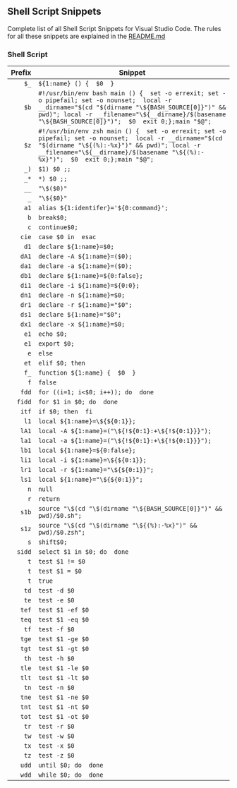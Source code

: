 ## Shell Script Snippets

Complete list of all Shell Script Snippets for Visual Studio Code. The rules for all these snippets are explained in the [README.md](./README.md)


### Shell Script

| Prefix | Snippet |
| ------:| ------- |
| `$_` | `${1:name} () {  $0  }` |
| `$b` | `#!/usr/bin/env bash main () {  set -o errexit; set -o pipefail; set -o nounset;  local -r __dirname="$(cd "$(dirname "\${BASH_SOURCE[0]}")" && pwd)"; local -r __filename="\${__dirname}/$(basename "\${BASH_SOURCE[0]}")";  $0  exit 0;};main "$@";` |
| `$z` | `#!/usr/bin/env zsh main () {  set -o errexit; set -o pipefail; set -o nounset;  local -r __dirname="$(cd "$(dirname "\${(%):-%x}")" && pwd)"; local -r __filename="\${__dirname}/$(basename "\${(%):-%x}")";  $0  exit 0;};main "$@";` |
| `_)` | `$1) $0 ;;` |
| `_*` | `*) $0 ;;` |
| `__` | `"\$($0)"` |
| `_` | `"\${$0}"` |
| `a1` | `alias ${1:identifer}='${0:command}';` |
| `b` | `break$0;` |
| `c` | `continue$0;` |
| `cie` | `case $0 in  esac` |
| `d1` | `declare ${1:name}=$0;` |
| `dA1` | `declare -A ${1:name}=($0);` |
| `da1` | `declare -a ${1:name}=($0);` |
| `db1` | `declare ${1:name}=${0:false};` |
| `di1` | `declare -i ${1:name}=${0:0};` |
| `dn1` | `declare -n ${1:name}=$0;` |
| `dr1` | `declare -r ${1:name}="$0";` |
| `ds1` | `declare ${1:name}="$0";` |
| `dx1` | `declare -x ${1:name}=$0;` |
| `e1` | `echo $0;` |
| `e1` | `export $0;` |
| `e` | `else` |
| `et` | `elif $0; then` |
| `f_` | `function ${1:name} {  $0  }` |
| `f` | `false` |
| `fdd` | `for ((i=1; i<$0; i++)); do  done` |
| `fidd` | `for $1 in $0; do  done` |
| `itf` | `if $0; then  fi` |
| `l1` | `local ${1:name}=\${${0:1}};` |
| `lA1` | `local -A ${1:name}=("\${!${0:1}:+\${!${0:1}}}");` |
| `la1` | `local -a ${1:name}=("\${!${0:1}:+\${!${0:1}}}");` |
| `lb1` | `local ${1:name}=${0:false};` |
| `li1` | `local -i ${1:name}=\${${0:1}};` |
| `lr1` | `local -r ${1:name}="\${${0:1}}";` |
| `ls1` | `local ${1:name}="\${${0:1}}";` |
| `n` | `null` |
| `r` | `return` |
| `s1b` | `source "\$(cd "\$(dirname "\${BASH_SOURCE[0]}")" && pwd)/$0.sh";` |
| `s1z` | `source "\$(cd "\$(dirname "\${(%):-%x}")" && pwd)/$0.zsh";` |
| `s` | `shift$0;` |
| `sidd` | `select $1 in $0; do  done` |
| `t` | `test $1 != $0` |
| `t` | `test $1 = $0` |
| `t` | `true` |
| `td` | `test -d $0` |
| `te` | `test -e $0` |
| `tef` | `test $1 -ef $0` |
| `teq` | `test $1 -eq $0` |
| `tf` | `test -f $0` |
| `tge` | `test $1 -ge $0` |
| `tgt` | `test $1 -gt $0` |
| `th` | `test -h $0` |
| `tle` | `test $1 -le $0` |
| `tlt` | `test $1 -lt $0` |
| `tn` | `test -n $0` |
| `tne` | `test $1 -ne $0` |
| `tnt` | `test $1 -nt $0` |
| `tot` | `test $1 -ot $0` |
| `tr` | `test -r $0` |
| `tw` | `test -w $0` |
| `tx` | `test -x $0` |
| `tz` | `test -z $0` |
| `udd` | `until $0; do  done` |
| `wdd` | `while $0; do  done` |